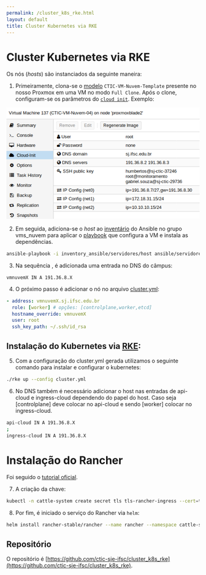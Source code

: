 ```yaml
---
permalink: /cluster_k8s_rke.html
layout: default
title: Cluster Kubernetes via RKE
---
```


# Cluster Kubernetes via RKE

Os nós (_hosts_) são instanciados da seguinte maneira:

1. Primeiramente, clona-se o [modelo](https://pve.proxmox.com/wiki/VM_Templates_and_Clones) `CTIC-VM-Nuvem-Template` presente no nosso Proxmox em uma VM no modo `Full Clone`. Após o clone, configuram-se os parâmetros do [`cloud init`](https://pve.proxmox.com/wiki/Cloud-Init_Support). Exemplo:

![CLoudInitParametros](/assets/img/cloud-init-example.png)

2. Em seguida, adiciona-se o _host_ ao [inventário](https://gitlab.com/ctic-sje-ifsc/inventory_ansible/blob/master/servidores/host) do Ansible no grupo vms_nuvem para aplicar o [playbook](https://github.com/ctic-sje-ifsc/ansible/blob/master/servidores/vms_nuvem.yml) que configura a VM e instala as dependências.

```bash
ansible-playbook -i inventory_ansible/servidores/host ansible/servidores/vms_nuvem.yml -u root
```

3. Na sequência , é adicionada uma entrada no DNS do câmpus:

```
vmnuvemX IN A 191.36.8.X
```

4. O próximo passo é adicionar o nó no arquivo [cluster.yml](https://github.com/ctic-sje-ifsc/cluster_k8s_rke/blob/master/cluster.yml):

```yml
- address: vmnuvemX.sj.ifsc.edu.br
  role: [worker] # opções: [controlplane,worker,etcd]
  hostname_override: vmnuvemX
  user: root
  ssh_key_path: ~/.ssh/id_rsa
```


## Instalação do Kubernetes via [RKE](https://github.com/rancher/rke):

5. Com a configuração do cluster.yml gerada utilizamos o seguinte comando para instalar e configurar o kubernetes:

```bash
./rke up --config cluster.yml
```

6. No DNS também é necessário adicionar o host nas entradas de api-cloud e ingress-cloud dependendo do papel do host. Caso seja [controlplane] deve colocar no api-cloud e sendo [worker] colocar no ingress-cloud.

```bash
api-cloud IN A 191.36.8.X
;
ingress-cloud IN A 191.36.8.X
```

# Instalação do Rancher

Foi seguido o [tutorial oficial](https://rancher.com/docs/rancher/v2.x/en/installation/ha/helm-rancher/).

7. A criação da chave:
```bash
kubectl -n cattle-system create secret tls tls-rancher-ingress --cert=tls.crt --key=tls.key
```

8. Por fim, é iniciado o serviço do Rancher via `helm`:

```bash
helm install rancher-stable/rancher --name rancher --namespace cattle-system --set hostname=projetos.sj.ifsc.edu.br --set ingress.tls.source=tls-rancher-ingress
```

## Repositório

O repositório é [https://github.com/ctic-sje-ifsc/cluster_k8s_rke](https://github.com/ctic-sje-ifsc/cluster_k8s_rke).
